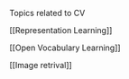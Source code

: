 Topics related to CV

[[Representation Learning]]

[[Open Vocabulary Learning]]

[[Image retrival]]





